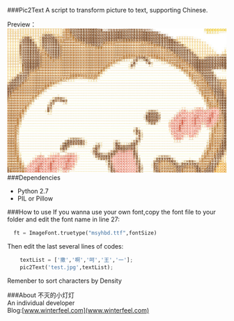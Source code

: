 ###Pic2Text
A script to transform picture to text, supporting Chinese.</br>

Preview：</br>
![image](preview.jpg)
###Dependencies
* Python 2.7</br>
* PIL or Pillow

###How to use
If you wanna use your own font,copy the font file to your folder and edit the font name in line 27:</br>
```python
  ft = ImageFont.truetype("msyhbd.ttf",fontSize)
```

Then edit the last several lines of codes:</br>
```python
    textList = ['撒','啊','呵','王','一'];
	pic2Text('test.jpg',textList);
```
Remenber to sort characters by Density</br>


###About
不灭的小灯灯</br>
An individual developer</br>
Blog:[www.winterfeel.com](www.winterfeel.com)
